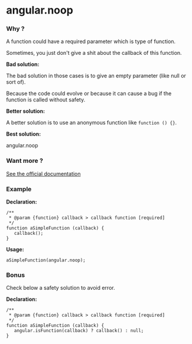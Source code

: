 # angular.noop

### Why ?

A function could have a required parameter which is type of function.

Sometimes, you just don't give a shit about the callback of this function.

**Bad solution:**

The bad solution in those cases is to give an empty parameter (like null or sort of).

Because the code could evolve or because it can cause a bug if the function is called without safety.

**Better solution:**

A better solution is to use an anonymous function like `function () {}`.

**Best solution:**

angular.noop

### Want more ?

[See the official documentation](https://docs.angularjs.org/api/ng/function/angular.noop)

### Example

**Declaration:**

```
/**
 * @param {function} callback > callback function [required]
 */
function aSimpleFunction (callback) {
   callback();
}
```

**Usage:**

```
aSimpleFunction(angular.noop);
```

### Bonus

Check below a safety solution to avoid error.

**Declaration:**

```
/**
 * @param {function} callback > callback function [required]
 */
function aSimpleFunction (callback) {
   angular.isFunction(callback) ? callback() : null;
}
```
